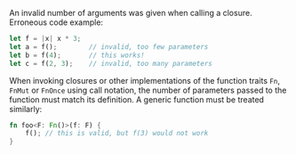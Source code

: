 An invalid number of arguments was given when calling a closure.
Erroneous code example:
```rust
let f = |x| x * 3;
let a = f();        // invalid, too few parameters
let b = f(4);       // this works!
let c = f(2, 3);    // invalid, too many parameters
```
When invoking closures or other implementations of the function traits `Fn`,
`FnMut` or `FnOnce` using call notation, the number of parameters passed to the
function must match its definition.
A generic function must be treated similarly:
```rust
fn foo<F: Fn()>(f: F) {
    f(); // this is valid, but f(3) would not work
}
```
